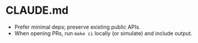 # CLAUDE.md
- Prefer minimal deps; preserve existing public APIs.
- When opening PRs, run `make ci` locally (or simulate) and include output.
